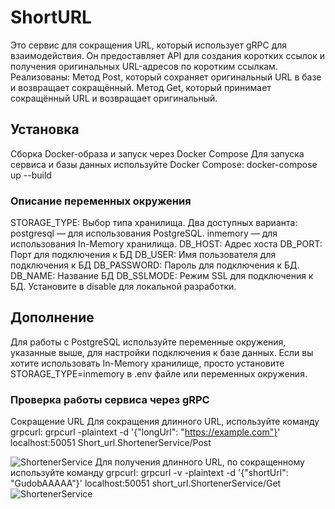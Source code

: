 # ShortURL 
Это сервис для сокращения URL, который использует gRPC для взаимодействия. Он предоставляет API для создания коротких ссылок и получения оригинальных URL-адресов по коротким ссылкам. 
Реализованы: 
  Метод Post, который сохраняет оригинальный URL в базе и возвращает сокращённый.
  Метод Get, который принимает сокращённый URL и возвращает оригинальный.
## Установка
Сборка Docker-образа и запуск через Docker Compose
Для запуска сервиса и базы данных используйте Docker Compose:
  docker-compose up --build
### Описание переменных окружения
STORAGE_TYPE: Выбор типа хранилища. Два доступных варианта:
  postgresql — для использования PostgreSQL.
  inmemory — для использования In-Memory хранилища.
DB_HOST: Адрес хоста 
DB_PORT: Порт для подключения к БД
DB_USER: Имя пользователя для подключения к БД
DB_PASSWORD: Пароль для подключения к БД.
DB_NAME: Название БД
DB_SSLMODE: Режим SSL для подключения к БД. Установите в disable для локальной разработки.
## Дополнение
Для работы с PostgreSQL используйте переменные окружения, указанные выше, для настройки подключения к базе данных.
Если вы хотите использовать In-Memory хранилище, просто установите STORAGE_TYPE=inmemory в .env файле или переменных окружения.
### Проверка работы сервиса через gRPC
Сокращение URL
Для сокращения длинного URL, используйте команду grpcurl:
    grpcurl -plaintext -d '{"longUrl": "https://example.com"}' localhost:50051 Short_url.ShortenerService/Post
 
   ![ShortenerService](https://github.com/user-attachments/assets/8e49dd43-228b-4941-b958-1ae107bb1ff4)
  Для получения длинного URL, по сокращенному используйте команду grpcurl:
    grpcurl -v -plaintext -d '{"shortUrl": "GudobAAAAA"}' localhost:50051 short_url.ShortenerService/Get
    ![ShortenerService](https://github.com/user-attachments/assets/51b43092-4a96-440f-8c21-0c8c731fd9c2)


    
